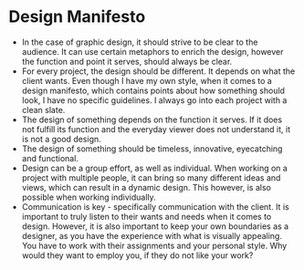 # Design Manifesto 

- In the case of graphic design, it should strive to be clear to the audience. It can use certain metaphors to enrich the design, however the function and point it serves, should always be clear. 
- For every project, the design should be different. It depends on what the client wants. Even though I have my own style, when it comes to a design manifesto, which contains points about how something should look, I have no specific guidelines. I always go into each project with a clean slate. 
- The design of something depends on the function it serves. If it does not fulfill its function and the everyday viewer does not understand it, it is not a good design. 
- The design of something should be timeless, innovative, eyecatching and functional.
- Design can be a group effort, as well as individual. When working on a project with multiple people, it can bring so many different ideas and views, which can result in a dynamic design. This however, is also possible when working individually.
- Communication is key - specifically communication with the client. It is important to truly listen to their wants and needs when it comes to design. However, it is also important to keep your own boundaries as a designer, as you have the experience with what is visually appealing. You have to work with their assignments and your personal style. Why would they want to employ you, if they do not like your work?
